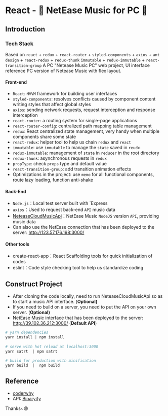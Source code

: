 # React - 🎵 NetEase Music for PC 🎵

## Introduction
### Tech Stack
Based on `react` + `redux` + `react-router` + `styled-components` + `axios` + `ant design` + `react-redux` + `redux-thunk` `immutable` + `redux-immutable` + `react-transition-group`
A PC "Netease Music PC" web project, UI interface reference PC version of Netease Music with flex layout.

#### Front-end

- `React`: `MVVM` framework for building user interfaces
- `styled-components`: resolves conflicts caused by component content writing styles that affect global styles
- `axios`: sending network requests, request interception and response interception
- `react-router`: a routing system for single-page applications
- `react-router-config`: centralized path mapping table management
- `redux`: React centralized state management, very handy when multiple components share some state
- `react-redux`: helper tool to help us chain `redux` and `react`
- `immutable`: use `immutable` to manage the `state` saved in `reudx`
- `redux-immutable`: management of `state` in `reducer` in the root directory
- `redux-thunk`: asynchronous requests in `redux`
- `propType`: check `props` type and default value
- `react-transition-group`: add transition animation effects
- Optimizations in the project: use `memo` for all functional components, route lazy loading, function anti-shake

#### Back-End

- `Node.js`：Local test server built with `Express
- `axios`：Used to request back-end `API` music data
- [NeteaseCloudMusicApi](https://binaryify.github.io/NeteaseCloudMusicApi/#/)：NetEase Music `NodeJS` version `API`, providing music data
- Can also use the NetEase connection that has been deployed to the server: http://123.57.176.198:3000/

#### Other tools

- create-react-app：React Scaffolding tools for quick initialization of codes
- eslint：Code style checking tool to help us standardize coding


## Construct Project
- After cloning the code locally, need to run NeteaseCloudMusicApi so as to start a music API interface. (**Optional)**
- If you need to build on a server, you need to put the API on your own server. (**Optional)**
- NetEase Music interface that has been deployed to the server: http://39.102.36.212:3000/ (**Default API**)

``` powershell
# yarn dependencies
yarn install | npm install
 
# serve with hot reload at localhost:3000
yarn satrt  | npm satrt

# build for production with minification
yarn build  |  npm build
```

## Reference

- [coderwhy](https://github.com/coderwhy)
- API: [Binaryify](https://github.com/Binaryify/NeteaseCloudMusicApi)


Thanks~😄
